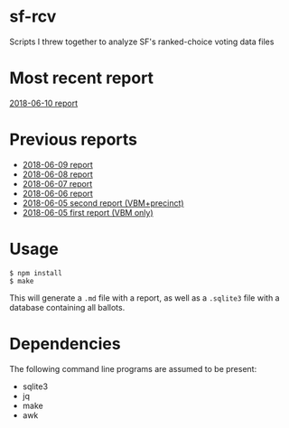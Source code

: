 # sf-rcv
Scripts I threw together to analyze SF's ranked-choice voting data files

# Most recent report
[2018-06-10 report](20180610_report.md)

# Previous reports
- [2018-06-09 report](20180609_report.md)
- [2018-06-08 report](20180608_report.md)
- [2018-06-07 report](20180607_report.md)
- [2018-06-06 report](20180606_report.md)
- [2018-06-05 second report (VBM+precinct)](20180605_4_report.md)
- [2018-06-05 first report (VBM only)](20180605_1_report.md)


# Usage

```
$ npm install
$ make
```

This will generate a `.md` file with a report, as well as a `.sqlite3` file
with a database containing all ballots.

# Dependencies

The following command line programs are assumed to be present:
- sqlite3
- jq
- make
- awk
